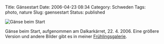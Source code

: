 Title: Gänsestart
Date: 2006-04-23 08:34
Category: Schweden
Tags: photo, nature
Slug: gaensestart
Status: published

![Gänse beim Start](/pic/gess.jpg)

Gänse beim Start, aufgenommen am Dalkarkärret, 22. 4. 2006. Eine größere
Version und andere Bilder gibt es in meiner
[Frühlingsgalerie](http://thomasmarquart.net/gallery/Spring2006/).

